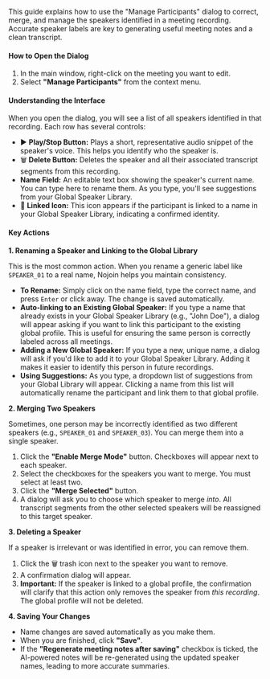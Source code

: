 This guide explains how to use the "Manage Participants" dialog to correct, merge, and manage the speakers identified in a meeting recording. Accurate speaker labels are key to generating useful meeting notes and a clean transcript.

#### How to Open the Dialog

1.  In the main window, right-click on the meeting you want to edit.
2.  Select **"Manage Participants"** from the context menu.

#### Understanding the Interface

When you open the dialog, you will see a list of all speakers identified in that recording. Each row has several controls:

*   ▶️ **Play/Stop Button:** Plays a short, representative audio snippet of the speaker's voice. This helps you identify who the speaker is.
*   🗑️ **Delete Button:** Deletes the speaker and all their associated transcript segments from this recording.
*   **Name Field:** An editable text box showing the speaker's current name. You can type here to rename them. As you type, you'll see suggestions from your Global Speaker Library.
*   🔗 **Linked Icon:** This icon appears if the participant is linked to a name in your Global Speaker Library, indicating a confirmed identity.

#### Key Actions

**1. Renaming a Speaker and Linking to the Global Library**

This is the most common action. When you rename a generic label like `SPEAKER_01` to a real name, Nojoin helps you maintain consistency.

*   **To Rename:** Simply click on the name field, type the correct name, and press `Enter` or click away. The change is saved automatically.
*   **Auto-linking to an Existing Global Speaker:** If you type a name that already exists in your Global Speaker Library (e.g., "John Doe"), a dialog will appear asking if you want to link this participant to the existing global profile. This is useful for ensuring the same person is correctly labeled across all meetings.
*   **Adding a New Global Speaker:** If you type a new, unique name, a dialog will ask if you'd like to add it to your Global Speaker Library. Adding it makes it easier to identify this person in future recordings.
*   **Using Suggestions:** As you type, a dropdown list of suggestions from your Global Library will appear. Clicking a name from this list will automatically rename the participant and link them to that global profile.

**2. Merging Two Speakers**

Sometimes, one person may be incorrectly identified as two different speakers (e.g., `SPEAKER_01` and `SPEAKER_03`). You can merge them into a single speaker.

1.  Click the **"Enable Merge Mode"** button. Checkboxes will appear next to each speaker.
2.  Select the checkboxes for the speakers you want to merge. You must select at least two.
3.  Click the **"Merge Selected"** button.
4.  A dialog will ask you to choose which speaker to merge *into*. All transcript segments from the other selected speakers will be reassigned to this target speaker.

**3. Deleting a Speaker**

If a speaker is irrelevant or was identified in error, you can remove them.

1.  Click the 🗑️ trash icon next to the speaker you want to remove.
2.  A confirmation dialog will appear.
3.  **Important:** If the speaker is linked to a global profile, the confirmation will clarify that this action only removes the speaker from *this recording*. The global profile will not be deleted.

**4. Saving Your Changes**

*   Name changes are saved automatically as you make them.
*   When you are finished, click **"Save"**.
*   If the **"Regenerate meeting notes after saving"** checkbox is ticked, the AI-powered notes will be re-generated using the updated speaker names, leading to more accurate summaries. 